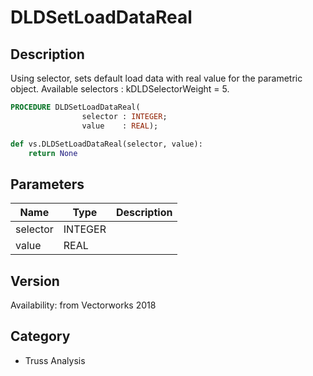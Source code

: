 # DLDSetLoadDataReal

## Description
Using selector, sets default load data with real value for the parametric object.
Available selectors : kDLDSelectorWeight = 5.

```pascal
PROCEDURE DLDSetLoadDataReal(
				selector : INTEGER;
				value    : REAL);
```

```python
def vs.DLDSetLoadDataReal(selector, value):
    return None
```

## Parameters
|Name|Type|Description|
|---|---|---|
|selector|INTEGER|   |
|value|REAL|   |

## Version
Availability: from Vectorworks 2018

## Category
* Truss Analysis


